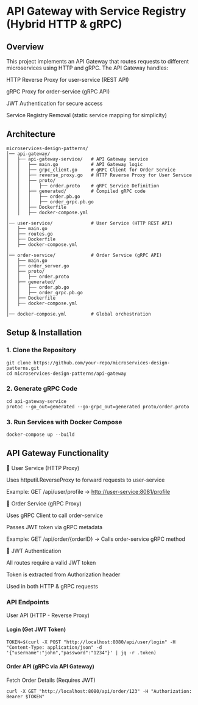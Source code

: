 # API Gateway with Service Registry (Hybrid HTTP & gRPC)

## Overview

This project implements an API Gateway that routes requests to different microservices using HTTP and gRPC. The API Gateway handles:

HTTP Reverse Proxy for user-service (REST API)

gRPC Proxy for order-service (gRPC API)

JWT Authentication for secure access

Service Registry Removal (static service mapping for simplicity)

## Architecture

```
microservices-design-patterns/
│── api-gateway/
│   ├── api-gateway-service/   # API Gateway service
│   │   ├── main.go            # API Gateway logic
│   │   ├── grpc_client.go     # gRPC Client for Order Service
│   │   ├── reverse_proxy.go   # HTTP Reverse Proxy for User Service
│   │   ├── proto/
│   │   │   ├── order.proto    # gRPC Service Definition
│   │   ├── generated/         # Compiled gRPC code
│   │   │   ├── order.pb.go
│   │   │   ├── order_grpc.pb.go
│   │   ├── Dockerfile
│   │   ├── docker-compose.yml
│
│── user-service/              # User Service (HTTP REST API)
│   ├── main.go
│   ├── routes.go
│   ├── Dockerfile
│   ├── docker-compose.yml
│
│── order-service/             # Order Service (gRPC API)
│   ├── main.go
│   ├── order_server.go
│   ├── proto/
│   │   ├── order.proto
│   ├── generated/
│   │   ├── order.pb.go
│   │   ├── order_grpc.pb.go
│   ├── Dockerfile
│   ├── docker-compose.yml
│
│── docker-compose.yml         # Global orchestration
```

## Setup & Installation

### 1. Clone the Repository

```
git clone https://github.com/your-repo/microservices-design-patterns.git
cd microservices-design-patterns/api-gateway
```

### 2️. Generate gRPC Code

```
cd api-gateway-service
protoc --go_out=generated --go-grpc_out=generated proto/order.proto
```

### 3️. Run Services with Docker Compose

```
docker-compose up --build
```

## API Gateway Functionality

🔹 User Service (HTTP Proxy)

Uses httputil.ReverseProxy to forward requests to user-service

Example: GET /api/user/profile → <http://user-service:8081/profile>

🔹 Order Service (gRPC Proxy)

Uses gRPC Client to call order-service

Passes JWT token via gRPC metadata

Example: GET /api/order/{orderID} → Calls order-service gRPC method

🔹 JWT Authentication

All routes require a valid JWT token

Token is extracted from Authorization header

Used in both HTTP & gRPC requests

### API Endpoints

User API (HTTP - Reverse Proxy)

#### Login (Get JWT Token)

```
TOKEN=$(curl -X POST "http://localhost:8080/api/user/login" -H "Content-Type: application/json" -d '{"username":"john","password":"1234"}' | jq -r .token)
```

#### Order API (gRPC via API Gateway)

Fetch Order Details (Requires JWT)

```
curl -X GET "http://localhost:8080/api/order/123" -H "Authorization: Bearer $TOKEN"
```
